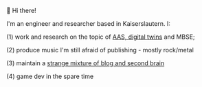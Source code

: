 👋 Hi there!

I'm an engineer and researcher based in Kaiserslautern. I:

(1) work and research on the topic of [AAS, digital twins](https://github.com/eclipse-basyx/basyx-java-server-sdk) and MBSE;

(2) produce music I'm still afraid of publishing - mostly rock/metal

(3) maintain a [strange mixture of blog and second brain](http://mateusmolina.github.io/)

(4) game dev in the spare time
